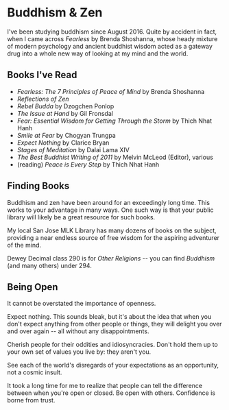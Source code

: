 # Buddhism & Zen

I've been studying buddhism since August 2016. Quite by accident in fact, when I
came across *Fearless* by Brenda Shoshanna, whose heady mixture of modern
psychology and ancient buddhist wisdom acted as a gateway drug into a whole new
way of looking at my mind and the world.


## Books I've Read

- *Fearless: The 7 Principles of Peace of Mind* by Brenda Shoshanna
- *Reflections of Zen*
- *Rebel Budda* by Dzogchen Ponlop
- *The Issue at Hand* by Gil Fronsdal
- *Fear: Essential Wisdom for Getting Through the Storm* by Thich Nhat Hanh
- *Smile at Fear* by Chogyan Trungpa
- *Expect Nothing* by Clarice Bryan
- *Stages of Meditation* by Dalai Lama XIV
- *The Best Buddhist Writing of 2011* by Melvin McLeod (Editor), various
- (reading) *Peace is Every Step* by Thich Nhat Hanh


## Finding Books

Buddhism and zen have been around for an exceedingly long time. This works to
your advantage in many ways. One such way is that your public library will
likely be a great resource for such books.

My local San Jose MLK Library has many dozens of books on the subject, providing
a near endless source of free wisdom for the aspiring adventurer of the mind.

Dewey Decimal class 290 is for *Other Religions* -- you can find *Buddhism* (and
many others) under 294.


## Being Open

It cannot be overstated the importance of openness.

Expect nothing. This sounds bleak, but it's about the idea that when you don't
expect anything from other people or things, they will delight you over and over
again -- all without any disappointments.

Cherish people for their oddities and idiosyncracies. Don't hold them up to your
own set of values you live by: they aren't you.

See each of the world's disregards of your expectations as an opportunity, not a
cosmic insult.

It took a long time for me to realize that people can tell the difference
between when you're open or closed. Be open with others. Confidence is borne
from trust.

